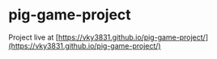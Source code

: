 # pig-game-project
Project live at [https://vky3831.github.io/pig-game-project/](https://vky3831.github.io/pig-game-project/)
